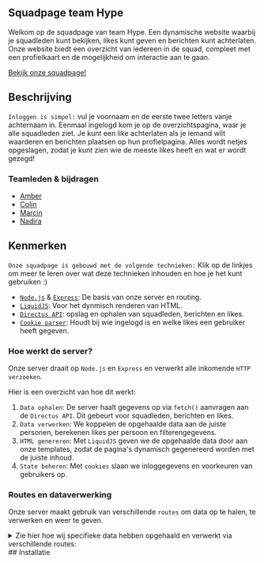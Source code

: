 ## Squadpage team Hype 
Welkom op de squadpage van team Hype. Een dynamische website waarbij je squadleden kunt bekijken, likes kunt geven en berichten kunt achterlaten. Onze website biedt een overzicht van iedereen in de squad, compleet met een profielkaart en de mogelijkheid om interactie aan te gaan.

[Bekijk onze squadpage!](https://connect-your-tribe-team-squad-page-72f1.onrender.com/)


## Beschrijving
`Inloggen is simpel:` vul je voornaam en de eerste twee letters vanje achternaam in. Eenmaal ingelogd kom je op de overzichtspagina, waar je alle squadleden ziet. Je kunt een like achterlaten als je iemand wilt waarderen en berichten plaatsen op hun profielpagina. Alles wordt netjes opgeslagen, zodat je kunt zien wie de meeste likes heeft en wat er wordt gezegd!

### Teamleden & bijdragen
- [Amber](https://github.com/ambersr)
- [Colin](https://github.com/ColindeGroot)
- [Marcin](https://github.com/MarsGotBars)
- [Nadira](https://github.com/Naddybsx)

## Kenmerken
`Onze squadpage is gebouwd met de volgende technieken:` Klik op de linkjes om meer te leren over wat deze technieken inhouden en hoe je het kunt gebruiken :)
- [`Node.js`](https://nodejs.org/en/learn/getting-started/introduction-to-nodejs) & [`Express`](https://www.geeksforgeeks.org/express-js/): De basis van onze server en routing.
- [`LiquidJS`](https://liquidjs.com/tutorials/intro-to-liquid.html): Voor het dynmisch renderen van HTML.
- [`Directus API`](https://docs.directus.io/getting-started/quickstart.html): opslag en ophalen van squadleden, berichten en likes.
- [`Cookie parser`](https://www.geeksforgeeks.org/express-cookie-parser-signed-and-unsigned-cookies/): Houdt bij wie ingelogd is en welke likes een gebruiker heeft gegeven.

### Hoe werkt de server?
Onze server draait op `Node.js` en `Express` en verwerkt alle inkomende `HTTP verzoeken`. 

Hier is een overzicht van hoe dit werkt:
1. `Data ophalen`: De server haalt gegevens op via `fetch()` aanvragen aan de `Directus API`. Dit gebeurt voor squadleden, berichten en likes.
2. `Data verwerken`: We koppelen de opgehaalde data aan de juiste personen, berekenen likes per persoon en filterengegevens.
3. `HTML genereren`: Met `LiquidJS` geven we de opgehaalde data door aan onze templates, zodat de pagina's dynamisch gegenereerd worden met de juiste inhoud.
4. `State beheren`: Met `cookies` slaan we inloggegevens en voorkeuren van gebruikers op.

### Routes en dataverwerking
Onze server maakt gebruik van verschillende `routes` om data op te halen, te verwerken en weer te geven.
<details><summary>Zie hier hoe wij specifieke data hebben opgehaald en verwerkt via verschillende routes:</summary>
- [app.get("/")](https://github.com/Naddybsx/connect-your-tribe-team-squad-page/blob/39d4fbd10823e3a7563c20540a1ca2c9a7795e44/server.js#L88-L128) : Laadt de squadpage met alle personen, likes en filterfunctionaiteit. Data wordt opgehaald via; `https:fdnd.directus.app/items/person/`
- [app.get("/login)](https://github.com/Naddybsx/connect-your-tribe-team-squad-page/blob/39d4fbd10823e3a7563c20540a1ca2c9a7795e44/server.js#L176-L180) : Laadt de inlogpagina
- [app.post("/login")](https://github.com/Naddybsx/connect-your-tribe-team-squad-page/blob/39d4fbd10823e3a7563c20540a1ca2c9a7795e44/server.js#L182-L229) : Verwerkt de inloggegevens en slaat de gebruiker op in een cookie. De login wordt gevalideerd aan de hand van `processedPeople`.
- [app.get("/student/:id")](https://github.com/Naddybsx/connect-your-tribe-team-squad-page/blob/39d4fbd10823e3a7563c20540a1ca2c9a7795e44/server.js#L131-L154) : Laadt de detailpagina van een persoon, incl hun profiel en berichten. Berichten worden gesorteerd op datum, waarbij het nieuwste bericht bovenaan staat.
- [app.post("/student:id")](https://github.com/Naddybsx/connect-your-tribe-team-squad-page/blob/39d4fbd10823e3a7563c20540a1ca2c9a7795e44/server.js#L157-L172) : Voegt een bericht toe aan een persoon en slaat deze op.
- [app.post:("/like")](https://github.com/Naddybsx/connect-your-tribe-team-squad-page/blob/39d4fbd10823e3a7563c20540a1ca2c9a7795e44/server.js#L275-L321) : Voegt een like toe of verwijdert deze als de gebruiker al heeft geliket. Een gebruiker kan slechts één like per persoon toevoegen of verwijderen.
</details>
## Installatie

